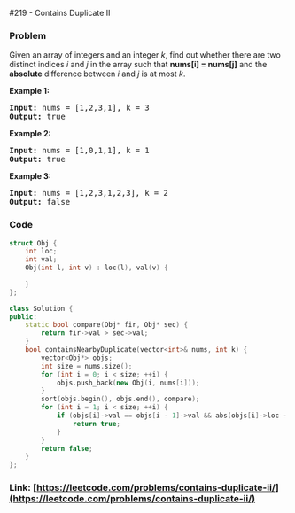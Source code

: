 #219 - Contains Duplicate II

### Problem
<p>Given an array of integers and an integer <i>k</i>, find out whether there are two distinct indices <i>i</i> and <i>j</i> in the array such that <b>nums[i] = nums[j]</b> and the <b>absolute</b> difference between <i>i</i> and <i>j</i> is at most <i>k</i>.</p>

<div>
<p><strong>Example 1:</strong></p>

<pre>
<strong>Input: </strong>nums = <span id="example-input-1-1">[1,2,3,1]</span>, k = <span id="example-input-1-2">3</span>
<strong>Output: </strong><span id="example-output-1">true</span>
</pre>

<div>
<p><strong>Example 2:</strong></p>

<pre>
<strong>Input: </strong>nums = <span id="example-input-2-1">[1,0,1,1]</span>, k = <span id="example-input-2-2">1</span>
<strong>Output: </strong><span id="example-output-2">true</span>
</pre>

<div>
<p><strong>Example 3:</strong></p>

<pre>
<strong>Input: </strong>nums = <span id="example-input-3-1">[1,2,3,1,2,3]</span>, k = <span id="example-input-3-2">2</span>
<strong>Output: </strong><span id="example-output-3">false</span>
</pre>
</div>
</div>
</div>


### Code
```cpp
struct Obj {
    int loc;
    int val;
    Obj(int l, int v) : loc(l), val(v) {
        
    }
};

class Solution {
public:
    static bool compare(Obj* fir, Obj* sec) {
        return fir->val > sec->val;
    }
    bool containsNearbyDuplicate(vector<int>& nums, int k) {
        vector<Obj*> objs;
        int size = nums.size();
        for (int i = 0; i < size; ++i) {
            objs.push_back(new Obj(i, nums[i]));
        }
        sort(objs.begin(), objs.end(), compare);
        for (int i = 1; i < size; ++i) {
            if (objs[i]->val == objs[i - 1]->val && abs(objs[i]->loc - objs[i- 1]->loc)<=k) {
                return true;
            } 
        }
        return false;
    }
};
```
### Link: [https://leetcode.com/problems/contains-duplicate-ii/](https://leetcode.com/problems/contains-duplicate-ii/)
